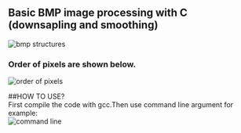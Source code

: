 ## Basic BMP image processing with C (downsapling and smoothing)  
   
![bmp structures](https://user-images.githubusercontent.com/46817744/110619337-bec4f600-81a8-11eb-879d-6e878d634d64.png)  

### Order of pixels are shown below.  
![order of pixels](https://user-images.githubusercontent.com/46817744/110619367-c6849a80-81a8-11eb-9bb4-a1c956981bd0.png)  

##HOW TO USE?  
First compile the code with gcc.Then use command line argument for example:  
![command line](https://user-images.githubusercontent.com/46817744/110621270-0fd5e980-81ab-11eb-9905-2963e046ddf5.png)